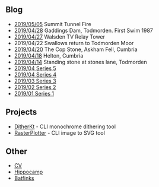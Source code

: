 ## Blog

* [2019/05/05](./blog/2019/0505/index.md) Summit Tunnel Fire  
* [2019/04/28](./blog/2019/0428/index.md) Gaddings Dam, Todmorden. First Swim 1987
* [2019/04/27](./blog/27042019/index.md) Walsden TV Relay Tower  
* 2019/04/22 Swallows return to Todmorden Moor
* [2019/04/20](./blog/20042019/index.md) The Cop Stone, Askham Fell, Cumbria
* [2019/04/18](./blog/18042019/index.md) Helton, Cumbria
* [2019/04/14](./blog/14042019/index.md) Standing stone at stones lane, Todmorden
* [2019/04 Series 5](./blog/series5/series5.md)
* [2019/04 Series 4](./blog/series4/series4.md)
* [2019/03 Series 3](./blog/series3/series3.md)
* [2019/02 Series 2](./blog/series2/series2.md)
* [2019/01 Series 1](./blog/series1/series1.md)

## Projects

* [DitherKt](https://github.com/fiskurgit/DitherKt) - CLI monochrome dithering tool
* [RasterPlotter](https://github.com/fiskurgit/RasterPlotter) - CLI image to SVG tool

## Other

* [CV](cv.html)
* [Hippocamp](./archive/hippocamp.md)
* [Batfinks](./archive/batfinks.md)
